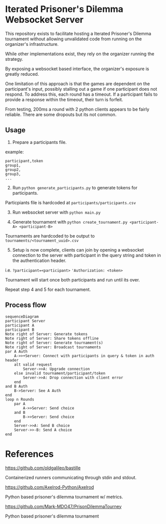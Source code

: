 # Iterated Prisoner's Dilemma Websocket Server

This repository exists to facilitate hosting a Iterated Prisoner's Dilemma tournament without allowing unvalidated code from running on the organizer's infrastructure.

While other implementations exist, they rely on the organizer running the strategy.

By exposing a websocket based interface, the organizer's exposure is greatly reduced.

One limitation of this approach is that the games are dependent on the participant's input, possibly stalling out a game if one participant does not respond.
To address this, each round has a timeout.
If a participant fails to provide a response within the timeout, their turn is forfeit.

From testing, 200ms a round with 2 python clients appears to be fairly reliable. 
There are some dropouts but its not common.

## Usage

1. Prepare a participants file.

example: 
```
participant,token
group1,
group2,
group3,
...
```

2. Run `python generate_participants.py` to generate tokens for participants.

Particpiants file is hardcoded at `participants/participants.csv`

3. Run websocket server with `python main.py`

4. Generate tournament with `python create_tournament.py <participant-A> <participant-B>`

Tournaments are hardcoded to be output to `tournaments/<tournament_uuid>.csv`

5. Setup is now complete, clients can join by opening a websocket connection to the server with participant in the query string and token in the authentication header.

i.e. 
`?participant=<participant>`
`'Authorization: <token>`

Tournament will start once both participants and run until its over. 

Repeat step 4 and 5 for each tournament.

## Process flow

```mermaid
sequenceDiagram
participant Server
participant A
participant B
Note right of Server: Generate tokens
Note right of Server: Share tokens offline
Note right of Server: Generate tournament(s)
Note right of Server: Broadcast tournaments
par A Auth
    A->>+Server: Connect with participants in query & token in auth header
    alt valid request
        Server->>A: Upgrade connection
    else invalid tournament/participant/token
        Server->>A: Drop connection with client error
    end
and B Auth
    B->Server: See A Auth
end
loop n Rounds
    par A
        A->>Server: Send choice
    and B
        B->>Server: Send choice
    end
    Server->>A: Send B choice
    Server->>-B: Send A choice
end
```


# References

https://github.com/oldgalileo/bastille

Containerized runners communicating through stdin and stdout. 

https://github.com/Axelrod-Python/Axelrod

Python based prisoner's dilemma tournament w/ metrics.

https://github.com/Mark-MDO47/PrisonDilemmaTourney

Python based prisoner's dilemma tournament
